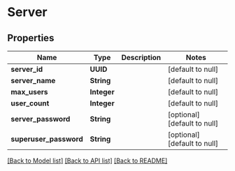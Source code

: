 # Server
## Properties

| Name | Type | Description | Notes |
|------------ | ------------- | ------------- | -------------|
| **server\_id** | **UUID** |  | [default to null] |
| **server\_name** | **String** |  | [default to null] |
| **max\_users** | **Integer** |  | [default to null] |
| **user\_count** | **Integer** |  | [default to null] |
| **server\_password** | **String** |  | [optional] [default to null] |
| **superuser\_password** | **String** |  | [optional] [default to null] |

[[Back to Model list]](../README.md#documentation-for-models) [[Back to API list]](../README.md#documentation-for-api-endpoints) [[Back to README]](../README.md)

